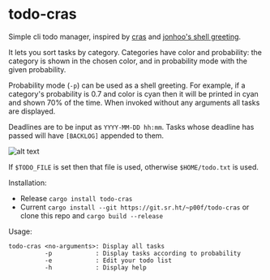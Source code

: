 # todo-cras

Simple cli todo manager, inspired by [cras](https://sr.ht/~arivigo/cras/) and [jonhoo's shell greeting](https://github.com/jonhoo/configs/blob/1d472ea4bb2c43afdb87e18f42afc754b6441219/shell/.config/fish/config.fish#L216-L302).

It lets you sort tasks by category. Categories have color and probability: the category is shown in the chosen color, and in probability mode with the given probability.

Probability mode (`-p`) can be used as a shell greeting. For example, if a category's probability is 0.7 and color is cyan then it will be printed in cyan and shown 70% of the time.
When invoked without any arguments all tasks are displayed.

Deadlines are to be input as `YYYY-MM-DD hh:mm`.
Tasks whose deadline has passed will have `[BACKLOG]` appended to them.

![alt text](https://git.sr.ht/~p00f/todo-cras/blob/main/screenshot.png)

If `$TODO_FILE` is set then that file is used, otherwise `$HOME/todo.txt` is used.

Installation:
 - Release
 `cargo install todo-cras`
 - Current
 `cargo install --git https://git.sr.ht/~p00f/todo-cras` or clone this repo and `cargo build --release`

Usage:
```
todo-cras <no-arguments>: Display all tasks
          -p            : Display tasks according to probability
          -e            : Edit your todo list
          -h            : Display help
```

